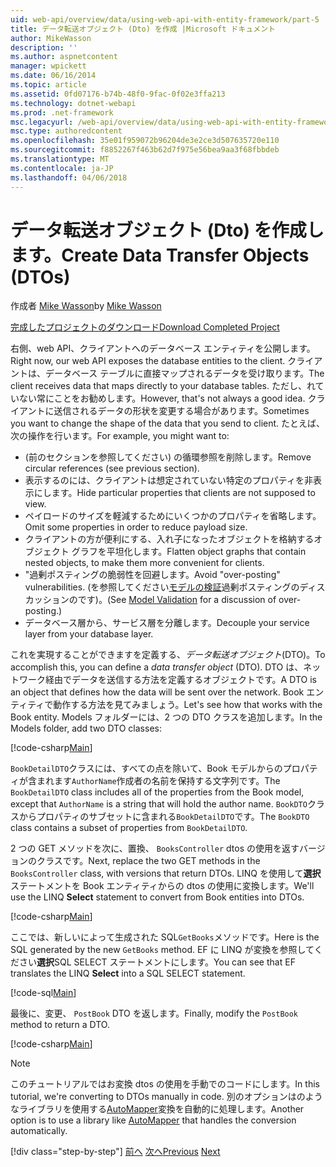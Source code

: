 ```yaml
---
uid: web-api/overview/data/using-web-api-with-entity-framework/part-5
title: データ転送オブジェクト (Dto) を作成 |Microsoft ドキュメント
author: MikeWasson
description: ''
ms.author: aspnetcontent
manager: wpickett
ms.date: 06/16/2014
ms.topic: article
ms.assetid: 0fd07176-b74b-48f0-9fac-0f02e3ffa213
ms.technology: dotnet-webapi
ms.prod: .net-framework
msc.legacyurl: /web-api/overview/data/using-web-api-with-entity-framework/part-5
msc.type: authoredcontent
ms.openlocfilehash: 35e01f959072b96204de3e2ce3d507635720e110
ms.sourcegitcommit: f8852267f463b62d7f975e56bea9aa3f68fbbdeb
ms.translationtype: MT
ms.contentlocale: ja-JP
ms.lasthandoff: 04/06/2018
---
```

<a name="create-data-transfer-objects-dtos"></a><span data-ttu-id="13078-102">データ転送オブジェクト (Dto) を作成します。</span><span class="sxs-lookup"><span data-stu-id="13078-102">Create Data Transfer Objects (DTOs)</span></span>
====================
<span data-ttu-id="13078-103">作成者 [Mike Wasson](https://github.com/MikeWasson)</span><span class="sxs-lookup"><span data-stu-id="13078-103">by [Mike Wasson](https://github.com/MikeWasson)</span></span>

[<span data-ttu-id="13078-104">完成したプロジェクトのダウンロード</span><span class="sxs-lookup"><span data-stu-id="13078-104">Download Completed Project</span></span>](https://github.com/MikeWasson/BookService)

<span data-ttu-id="13078-105">右側、web API、クライアントへのデータベース エンティティを公開します。</span><span class="sxs-lookup"><span data-stu-id="13078-105">Right now, our web API exposes the database entities to the client.</span></span> <span data-ttu-id="13078-106">クライアントは、データベース テーブルに直接マップされるデータを受け取ります。</span><span class="sxs-lookup"><span data-stu-id="13078-106">The client receives data that maps directly to your database tables.</span></span> <span data-ttu-id="13078-107">ただし、れていない常にことをお勧めします。</span><span class="sxs-lookup"><span data-stu-id="13078-107">However, that's not always a good idea.</span></span> <span data-ttu-id="13078-108">クライアントに送信されるデータの形状を変更する場合があります。</span><span class="sxs-lookup"><span data-stu-id="13078-108">Sometimes you want to change the shape of the data that you send to client.</span></span> <span data-ttu-id="13078-109">たとえば、次の操作を行います。</span><span class="sxs-lookup"><span data-stu-id="13078-109">For example, you might want to:</span></span>

- <span data-ttu-id="13078-110">(前のセクションを参照してください) の循環参照を削除します。</span><span class="sxs-lookup"><span data-stu-id="13078-110">Remove circular references (see previous section).</span></span>
- <span data-ttu-id="13078-111">表示するのには、クライアントは想定されていない特定のプロパティを非表示にします。</span><span class="sxs-lookup"><span data-stu-id="13078-111">Hide particular properties that clients are not supposed to view.</span></span>
- <span data-ttu-id="13078-112">ペイロードのサイズを軽減するためにいくつかのプロパティを省略します。</span><span class="sxs-lookup"><span data-stu-id="13078-112">Omit some properties in order to reduce payload size.</span></span>
- <span data-ttu-id="13078-113">クライアントの方が便利にする、入れ子になったオブジェクトを格納するオブジェクト グラフを平坦化します。</span><span class="sxs-lookup"><span data-stu-id="13078-113">Flatten object graphs that contain nested objects, to make them more convenient for clients.</span></span>
- <span data-ttu-id="13078-114">"過剰ポスティングの脆弱性を回避します。</span><span class="sxs-lookup"><span data-stu-id="13078-114">Avoid "over-posting" vulnerabilities.</span></span> <span data-ttu-id="13078-115">(を参照してください[モデルの検証](../../formats-and-model-binding/model-validation-in-aspnet-web-api.md)過剰ポスティングのディスカッションのです)。</span><span class="sxs-lookup"><span data-stu-id="13078-115">(See [Model Validation](../../formats-and-model-binding/model-validation-in-aspnet-web-api.md) for a discussion of over-posting.)</span></span>
- <span data-ttu-id="13078-116">データベース層から、サービス層を分離します。</span><span class="sxs-lookup"><span data-stu-id="13078-116">Decouple your service layer from your database layer.</span></span>

<span data-ttu-id="13078-117">これを実現することができますを定義する、*データ転送オブジェクト*(DTO)。</span><span class="sxs-lookup"><span data-stu-id="13078-117">To accomplish this, you can define a *data transfer object* (DTO).</span></span> <span data-ttu-id="13078-118">DTO は、ネットワーク経由でデータを送信する方法を定義するオブジェクトです。</span><span class="sxs-lookup"><span data-stu-id="13078-118">A DTO is an object that defines how the data will be sent over the network.</span></span> <span data-ttu-id="13078-119">Book エンティティで動作する方法を見てみましょう。</span><span class="sxs-lookup"><span data-stu-id="13078-119">Let's see how that works with the Book entity.</span></span> <span data-ttu-id="13078-120">Models フォルダーには、2 つの DTO クラスを追加します。</span><span class="sxs-lookup"><span data-stu-id="13078-120">In the Models folder, add two DTO classes:</span></span>

[!code-csharp[Main](part-5/samples/sample1.cs)]

<span data-ttu-id="13078-121">`BookDetailDTO`クラスには、すべての点を除いて、Book モデルからのプロパティが含まれます`AuthorName`作成者の名前を保持する文字列です。</span><span class="sxs-lookup"><span data-stu-id="13078-121">The `BookDetailDTO` class includes all of the properties from the Book model, except that `AuthorName` is a string that will hold the author name.</span></span> <span data-ttu-id="13078-122">`BookDTO`クラスからプロパティのサブセットに含まれる`BookDetailDTO`です。</span><span class="sxs-lookup"><span data-stu-id="13078-122">The `BookDTO` class contains a subset of properties from `BookDetailDTO`.</span></span>

<span data-ttu-id="13078-123">2 つの GET メソッドを次に、置換、 `BooksController` dtos の使用を返すバージョンのクラスです。</span><span class="sxs-lookup"><span data-stu-id="13078-123">Next, replace the two GET methods in the `BooksController` class, with versions that return DTOs.</span></span> <span data-ttu-id="13078-124">LINQ を使用して**選択**ステートメントを Book エンティティからの dtos の使用に変換します。</span><span class="sxs-lookup"><span data-stu-id="13078-124">We'll use the LINQ **Select** statement to convert from Book entities into DTOs.</span></span>

[!code-csharp[Main](part-5/samples/sample2.cs)]

<span data-ttu-id="13078-125">ここでは、新しいによって生成された SQL`GetBooks`メソッドです。</span><span class="sxs-lookup"><span data-stu-id="13078-125">Here is the SQL generated by the new `GetBooks` method.</span></span> <span data-ttu-id="13078-126">EF に LINQ が変換を参照してください**選択**SQL SELECT ステートメントにします。</span><span class="sxs-lookup"><span data-stu-id="13078-126">You can see that EF translates the LINQ **Select** into a SQL SELECT statement.</span></span>

[!code-sql[Main](part-5/samples/sample3.sql)]

<span data-ttu-id="13078-127">最後に、変更、 `PostBook` DTO を返します。</span><span class="sxs-lookup"><span data-stu-id="13078-127">Finally, modify the `PostBook` method to return a DTO.</span></span>

[!code-csharp[Main](part-5/samples/sample4.cs)]

> [!NOTE]
> <span data-ttu-id="13078-128">このチュートリアルではお変換 dtos の使用を手動でのコードにします。</span><span class="sxs-lookup"><span data-stu-id="13078-128">In this tutorial, we're converting to DTOs manually in code.</span></span> <span data-ttu-id="13078-129">別のオプションはのようなライブラリを使用する[AutoMapper](http://automapper.org/)変換を自動的に処理します。</span><span class="sxs-lookup"><span data-stu-id="13078-129">Another option is to use a library like [AutoMapper](http://automapper.org/) that handles the conversion automatically.</span></span>
> 
> [!div class="step-by-step"]
> <span data-ttu-id="13078-130">[前へ](part-4.md)
> [次へ](part-6.md)</span><span class="sxs-lookup"><span data-stu-id="13078-130">[Previous](part-4.md)
[Next](part-6.md)</span></span>
